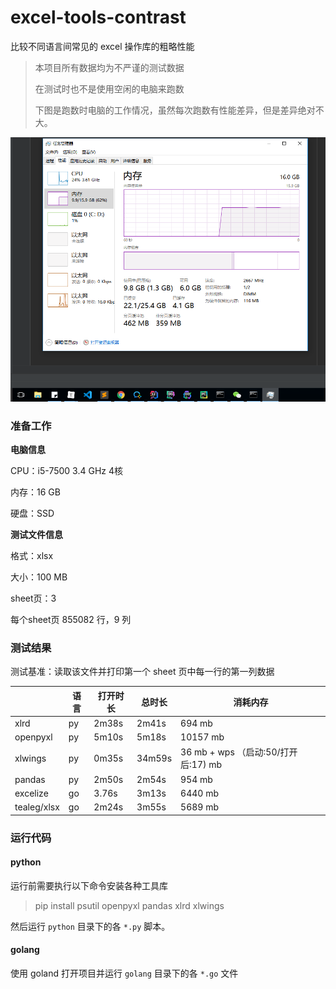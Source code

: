 # excel-tools-contrast
比较不同语言间常见的 excel 操作库的粗略性能

> 本项目所有数据均为不严谨的测试数据
>
> 在测试时也不是使用空闲的电脑来跑数
>
> 下图是跑数时电脑的工作情况，虽然每次跑数有性能差异，但是差异绝对不大。

![1589533514061](README/1589533514061.png)

### 准备工作

**电脑信息**

CPU：i5-7500 3.4 GHz 4核

内存：16 GB

硬盘：SSD

**测试文件信息**

格式：xlsx

大小：100 MB

sheet页：3

每个sheet页 855082 行，9 列

### 测试结果

测试基准：读取该文件并打印第一个 sheet 页中每一行的第一列数据

|             | 语言 | 打开时长 | 总时长 | 消耗内存                            |
| ----------- | ---- | -------- | ------ | ----------------------------------- |
| xlrd        | py   | 2m38s    | 2m41s  | 694 mb                              |
| openpyxl    | py   | 5m10s    | 5m18s  | 10157 mb                            |
| xlwings     | py   | 0m35s    | 34m59s | 36 mb + wps （启动:50/打开后:17) mb |
| pandas      | py   | 2m50s    | 2m54s  | 954 mb                              |
| excelize    | go   | 3.76s    | 3m13s  | 6440 mb                             |
| tealeg/xlsx | go   | 2m24s    | 3m55s  | 5689 mb                             |

### 运行代码

#### python

运行前需要执行以下命令安装各种工具库

> pip install psutil openpyxl pandas xlrd xlwings

然后运行 `python` 目录下的各 `*.py` 脚本。

#### golang

使用 goland 打开项目并运行 `golang` 目录下的各 `*.go` 文件

